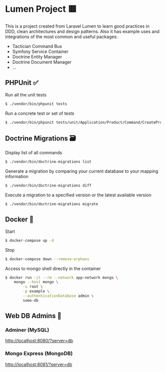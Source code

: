 # Lumen Project 🟥
This is a project created from Laravel Lumen to learn good practices in DDD, clean architectures and design patterns. 
Also it has example uses and integrations of the most common and useful packages:
* Tactician Command Bus
* Symfony Service Container
* Doctrine Entity Manager
* Doctrine Document Manager
* ... 

## PHPUnit ✅

Run all the unit tests
```bash
$ ./vendor/bin/phpunit tests
```

Run a concrete test or set of tests
```bash
$ ./vendor/bin/phpunit tests/unit/Application/Product/Command/CreateProductCommandHandlerTest.php
```

## Doctrine Migrations 🗃️

Display list of all commands
```bash
$ ./vendor/bin/doctrine-migrations list
```

Generate a migration by comparing your current database to your mapping information
```bash
$ ./vendor/bin/doctrine-migrations diff
```

Execute a migration to a specified version or the latest available version
```bash
$ ./vendor/bin/doctrine-migrations migrate
```

## Docker 🐋

Start
```bash
$ docker-compose up -d
```

Stop
```bash
$ docker-compose down --remove-orphans
```

Access to mongo shell directly in the container
```bash
$ docker run -it --rm --network app-network mongo \
    mongo --host mongo \
        -u root \
        -p example \
        --authenticationDatabase admin \
        some-db
```

## Web DB Admins 🍬

### Adminer (MySQL)

[http://localhost:8080/?server=db](http://localhost:8080/?server=db)

### Mongo Express (MongoDB)

[http://localhost:8081/?server=db](http://localhost:8081/?server=db)

